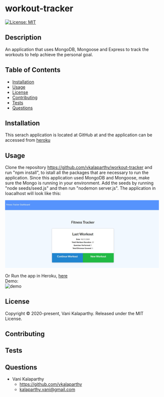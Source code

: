 # workout-tracker
[![License: MIT](https://img.shields.io/badge/License-MIT-yellow.svg)](https://opensource.org/licenses/MIT)
## Description
An application that uses MongoDB, Mongoose and Express to track the workouts to help achieve the personal goal.
## Table of Contents
* [Installation](#installation)
* [Usage](#usage)
* [License](#license)
* [Contributing](#contributing)
* [Tests](#tests)
* [Questions](#questions)
## Installation
This serach application is located at GitHub at  and the application can be accessed from [heroku](https://vk-fitness-tracker.herokuapp.com/)
## Usage
Clone the repository https://github.com/vkalaparthy/workout-tracker and run "npm install", to istall all the packages that are necessary to run the application. Since this application used MongoDB and Mongoose, make sure the Mongo is running in your environment.  Add the seeds by running "node seeds/seed.js" and then run "nodemon server.js".  The application in loacalhost will look like this:  

![firstPage](./images/Capture.JPG)  

Or Run the app in Heroku, [here](https://vk-fitness-tracker.herokuapp.com/)  
Demo:  
![demo](./images/FitnessTracker.gif) 
## License
Copyright © 2020-present, Vani Kalaparthy. Released under the MIT License.
## Contributing
## Tests

## Questions
* Vani Kalaparthy
  * https://github.com/vkalaparthy
  * kalaparthy.vani@gmail.com
